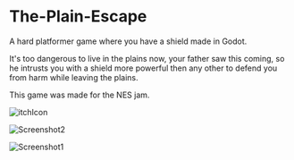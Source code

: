 # The-Plain-Escape
A hard platformer game where you have a shield made in Godot.

It's too dangerous to live in the plains now, your father saw this coming, so he intrusts you with a shield more powerful then any other to defend you from harm while leaving the plains.


This game was made for the NES jam.

![itchIcon](https://github.com/WildCoderCrab/The-Plain-Escape/assets/139665638/acc37c91-038c-49a1-879d-9e9a9be78581)

![Screenshot2](https://github.com/WildCoderCrab/The-Plain-Escape/assets/139665638/a5e8338b-7d4b-4320-8a94-1ea00556dcef)

![Screenshot1](https://github.com/WildCoderCrab/The-Plain-Escape/assets/139665638/9238797a-8e2e-4591-bb7e-fec57adedb24)
